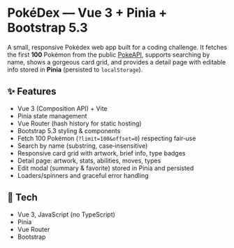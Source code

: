 # PokéDex — Vue 3 + Pinia + Bootstrap 5.3

A small, responsive Pokédex web app built for a coding challenge. It fetches the first **100** Pokémon from the public [PokeAPI](https://pokeapi.co/), supports searching by name, shows a gorgeous card grid, and provides a detail page with editable info stored in **Pinia** (persisted to `localStorage`).

## ✨ Features
- Vue 3 (Composition API) + Vite
- Pinia state management
- Vue Router (hash history for static hosting)
- Bootstrap 5.3 styling & components
- Fetch 100 Pokémon (`?limit=100&offset=0`) respecting fair‑use
- Search by name (substring, case‑insensitive)
- Responsive card grid with artwork, brief info, type badges
- Detail page: artwork, stats, abilities, moves, types
- Edit modal (summary & favorite) stored in Pinia and persisted
- Loaders/spinners and graceful error handling

## 🧰 Tech
- Vue 3, JavaScript (no TypeScript)
- Pinia
- Vue Router
- Bootstrap 
